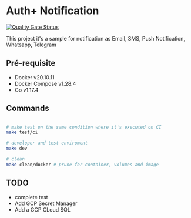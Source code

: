 # Auth+ Notification

[![Quality Gate Status](https://sonarcloud.io/api/project_badges/measure?project=auth-plus_auth-plus-backend-notification&metric=alert_status)](https://sonarcloud.io/summary/new_code?id=auth-plus_auth-plus-backend-notification)

This project it's a sample for notification as Email, SMS, Push Notification, Whatsapp, Telegram

## Pré-requisite

- Docker v20.10.11
- Docker Compose v1.28.4
- Go v1.17.4

## Commands

```bash

# make test on the same condition where it's executed on CI
make test/ci

# developer and test enviroment
make dev

# clean
make clean/docker # prune for container, volumes and image

```

## TODO

- complete test
- Add GCP Secret Manager
- Add a GCP CLoud SQL
